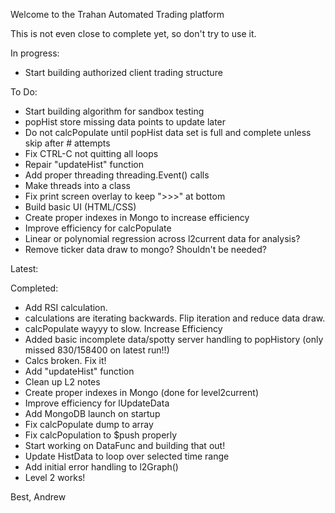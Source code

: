 Welcome to the Trahan Automated Trading platform

This is not even close to complete yet, so don't try to use it.

In progress:
- Start building authorized client trading structure

To Do:
- Start building algorithm for sandbox testing
- popHist store missing data points to update later
- Do not calcPopulate until popHist data set is full and complete unless skip after # attempts
- Fix CTRL-C not quitting all loops
- Repair "updateHist" function
- Add proper threading threading.Event() calls
- Make threads into a class
- Fix print screen overlay to keep ">>>" at bottom
- Build basic UI (HTML/CSS)
- Create proper indexes in Mongo to increase efficiency
- Improve efficiency for calcPopulate
- Linear or polynomial regression across l2current data for analysis?
- Remove ticker data draw to mongo? Shouldn't be needed?

Latest:

Completed:
- Add RSI calculation.
- calculations are iterating backwards. Flip iteration and reduce data draw.
- calcPopulate wayyy to slow. Increase Efficiency
- Added basic incomplete data/spotty server handling to popHistory
    (only missed 830/158400 on latest run!!)
- Calcs broken. Fix it!
- Add "updateHist" function
- Clean up L2 notes
- Create proper indexes in Mongo (done for level2current)
- Improve efficiency for lUpdateData
- Add MongoDB launch on startup
- Fix calcPopulate dump to array
- Fix calcPopulation to $push properly
- Start working on DataFunc and building that out!
- Update HistData to loop over selected time range
- Add initial error handling to l2Graph()
- Level 2 works!

Best,
Andrew
